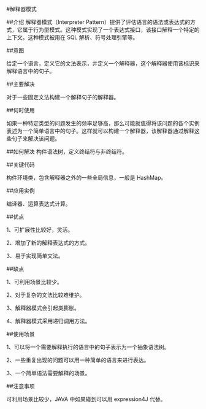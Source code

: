 #解释器模式

##介绍
解释器模式（Interpreter Pattern）提供了评估语言的语法或表达式的方式，它属于行为型模式。这种模式实现了一个表达式接口，该接口解释一个特定的上下文。这种模式被用在 SQL 解析、符号处理引擎等。

##意图

给定一个语言，定义它的文法表示，并定义一个解释器，这个解释器使用该标识来解释语言中的句子。

##主要解决

对于一些固定文法构建一个解释句子的解释器。

##何时使用

如果一种特定类型的问题发生的频率足够高，那么可能就值得将该问题的各个实例表述为一个简单语言中的句子。这样就可以构建一个解释器，该解释器通过解释这些句子来解决该问题。

##如何解决
构件语法树，定义终结符与非终结符。

##关键代码

构件环境类，包含解释器之外的一些全局信息，一般是 HashMap。

##应用实例

编译器、运算表达式计算。

##优点	

1、可扩展性比较好，灵活。 	

2、增加了新的解释表达式的方式。	

3、易于实现简单文法。	

##缺点

1、可利用场景比较少。 

2、对于复杂的文法比较难维护。 

3、解释器模式会引起类膨胀。 

4、解释器模式采用递归调用方法。

##使用场景

1、可以将一个需要解释执行的语言中的句子表示为一个抽象语法树。 

2、一些重复出现的问题可以用一种简单的语言来进行表达。 

3、一个简单语法需要解释的场景。

##注意事项

可利用场景比较少，JAVA 中如果碰到可以用 expression4J 代替。
